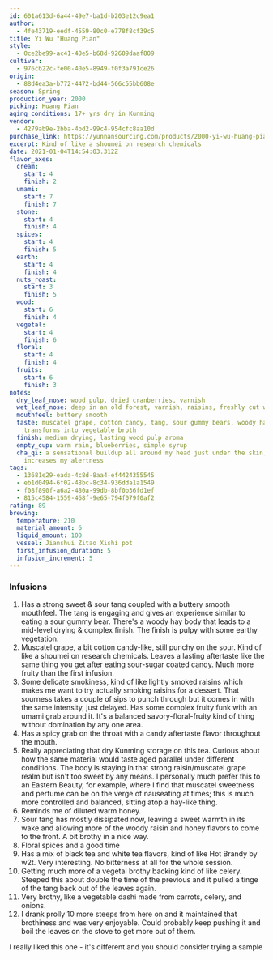 ```yaml
---
id: 601a613d-6a44-49e7-ba1d-b203e12c9ea1
author:
  - 4fe43719-eedf-4559-80c0-e778f8cf39c5
title: Yi Wu "Huang Pian"
style:
  - 0ce2be99-ac41-40e5-b68d-92609daaf809
cultivar:
  - 976cb22c-fe00-40e5-8949-f0f3a791ce26
origin:
  - 88d4ea3a-b772-4472-bd44-566c55bb608e
season: Spring
production_year: 2000
picking: Huang Pian
aging_conditions: 17+ yrs dry in Kunming
vendor:
  - 4279ab9e-2bba-4bd2-99c4-954cfc8aa10d
purchase_link: https://yunnansourcing.com/products/2000-yi-wu-huang-pian-matured-leaves-raw-pu-erh-tea-cake
excerpt: Kind of like a shoumei on research chemicals
date: 2021-01-04T14:54:03.312Z
flavor_axes:
  cream:
    start: 4
    finish: 2
  umami:
    start: 7
    finish: 7
  stone:
    start: 4
    finish: 4
  spices:
    start: 4
    finish: 5
  earth:
    start: 4
    finish: 4
  nuts_roast:
    start: 3
    finish: 5
  wood:
    start: 6
    finish: 4
  vegetal:
    start: 4
    finish: 6
  floral:
    start: 4
    finish: 4
  fruits:
    start: 6
    finish: 3
notes:
  dry_leaf_nose: wood pulp, dried cranberries, varnish
  wet_leaf_nose: deep in an old forest, varnish, raisins, freshly cut woody vegetation, cacao
  mouthfeel: buttery smooth
  taste: muscatel grape, cotton candy, tang, sour gummy bears, woody hay,
    transforms into vegetable broth
  finish: medium drying, lasting wood pulp aroma
  empty_cup: warm rain, blueberries, simple syrup
  cha_qi: a sensational buildup all around my head just under the skin, gently
    increases my alertness
tags:
  - 13681e29-eada-4c8d-8aa4-ef4424355545
  - eb1d0494-6f02-48bc-8c34-936dda1a1549
  - f08f890f-a6a2-480a-99db-8bf0b36fd1ef
  - 815c4584-1559-468f-9e65-794f079f0af2
rating: 89
brewing:
  temperature: 210
  material_amount: 6
  liquid_amount: 100
  vessel: Jianshui Zitao Xishi pot
  first_infusion_duration: 5
  infusion_increment: 5
---
```


### Infusions

1. Has a strong sweet & sour tang coupled with a buttery smooth mouthfeel. The tang is engaging and gives an experience similar to eating a sour gummy bear. There's a woody hay body that leads to a mid-level drying & complex finish. The finish is pulpy with some earthy vegetation.
2. Muscatel grape, a bit cotton candy-like, still punchy on the sour. Kind of like a shoumei on research chemicals. Leaves a lasting aftertaste like the same thing you get after eating sour-sugar coated candy. Much more fruity than the first infusion.
3. Some delicate smokiness, kind of like lightly smoked raisins which makes me want to try actually smoking raisins for a dessert. That sourness takes a couple of sips to punch through but it comes in with the same intensity, just delayed. Has some complex fruity funk with an umami grab around it. It's a balanced savory-floral-fruity kind of thing without domination by any one area.
4. Has a spicy grab on the throat with a candy aftertaste flavor throughout the mouth.
5. Really appreciating that dry Kunming storage on this tea. Curious about how the same material would taste aged parallel under different conditions. The body is staying in that strong raisin/muscatel grape realm but isn't too sweet by any means. I personally much prefer this to an Eastern Beauty, for example, where I find that muscatel sweetness and perfume can be on the verge of nauseating at times; this is much more controlled and balanced, sitting atop a hay-like thing.
6. Reminds me of diluted warm honey.
7. Sour tang has mostly dissipated now, leaving a sweet warmth in its wake and allowing more of the woody raisin and honey flavors to come to the front. A bit brothy in a nice way.
8. Floral spices and a good time
9. Has a mix of black tea and white tea flavors, kind of like Hot Brandy by w2t. Very interesting. No bitterness at all for the whole session.
10. Getting much more of a vegetal brothy backing kind of like celery. Steeped this about double the time of the previous and it pulled a tinge of the tang back out of the leaves again.
11. Very brothy, like a vegetable dashi made from carrots, celery, and onions.
12. I drank prolly 10 more steeps from here on and it maintained that brothiness and was very enjoyable. Could probably keep pushing it and boil the leaves on the stove to get more out of them.

I really liked this one - it's different and you should consider trying a sample
